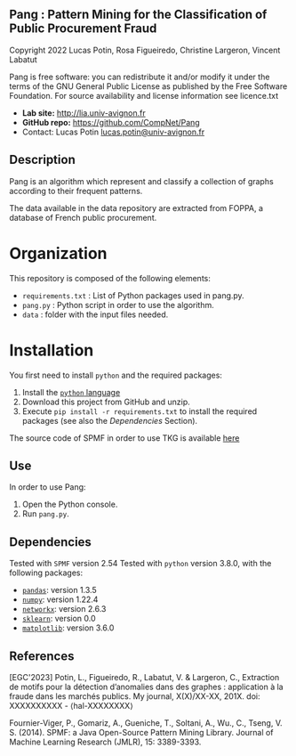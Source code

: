 Pang : Pattern Mining for the Classification of Public Procurement Fraud
-------------------------------------------------------------------------

Copyright 2022 Lucas Potin, Rosa Figueiredo, Christine Largeron, Vincent Labatut

Pang is free software: you can redistribute it and/or modify it under the terms of the GNU General Public License as published by the Free Software Foundation. For source availability and license information see licence.txt

* **Lab site:** http://lia.univ-avignon.fr
* **GitHub repo:** https://github.com/CompNet/Pang
* Contact: Lucas Potin lucas.potin@univ-avignon.fr

## Description
Pang is an algorithm which represent and classify a collection of graphs according to their frequent patterns.

The data available in the data repository are extracted from FOPPA, a database of French public procurement. 

# Organization
This repository is composed of the following elements:
* `requirements.txt` : List of Python packages used in pang.py.
* `pang.py` : Python script in order to use the algorithm.
* `data` : folder with the input files needed.


# Installation
You first need to install `python` and the required packages:

1. Install the [`python` language](https://www.python.org)
2. Download this project from GitHub and unzip.
3. Execute `pip install -r requirements.txt` to install the required packages (see also the *Dependencies* Section).

The source code of SPMF in order to use TKG is available [here](https://www.philippe-fournier-viger.com/spmf/index.php?link=download.php)

## Use
In order to use Pang:
1. Open the Python console.
2. Run `pang.py`.

## Dependencies
Tested with `SPMF` version 2.54
Tested with `python` version 3.8.0, with the following packages:
* [`pandas`](https://pypi.org/project/pandas/): version 1.3.5
* [`numpy`](https://pypi.org/project/numpy/): version 1.22.4
* [`networkx`](https://pypi.org/project/numpy/): version 2.6.3
* [`sklearn`](https://pypi.org/project/numpy/): version 0.0
* [`matplotlib`](https://pypi.org/project/numpy/): version 3.6.0

## References

[EGC'2023] Potin, L., Figueiredo, R., Labatut, V. & Largeron, C., Extraction de motifs pour la détection d’anomalies
dans des graphes : application à la fraude dans les
marchés publics. My journal, X(X)/XX-XX, 201X. doi: XXXXXXXXXX - ⟨hal-XXXXXXXX⟩

Fournier-Viger, P., Gomariz, A., Gueniche, T., Soltani, A., Wu., C., Tseng, V. S. (2014). SPMF: a Java Open-Source Pattern Mining Library. Journal of Machine Learning Research (JMLR), 15: 3389-3393.
